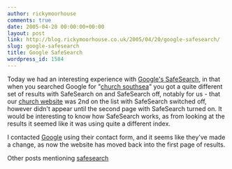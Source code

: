 ```yaml
---
author: rickymoorhouse
comments: true
date: 2005-04-20 00:00:00+00:00
layout: post
link: http://blog.rickymoorhouse.co.uk/2005/04/20/google-safesearch/
slug: google-safesearch
title: Google SafeSearch
wordpress_id: 1584
---
```


Today we had an interesting experience with [Google's SafeSearch](http://www.google.com/safesearch_help.html), in that when you searched Google for "[church southsea](http://www.google.co.uk/search?q=church+southsea)" you got a quite different set of results with SafeSearch on and SafeSearch off, notably for us - that our [church website](http://www.stlukessouthsea.org.uk) was 2nd on the list with SafeSearch switched off, however didn't appear until the second page with SafeSearch turned on. It would be interesting to know how SafeSearch works, as from looking at the results it seemed like it was using quite a different index.   
  


I contacted [Google](http://www.google.co.uk) using their contact form, and it seems like they've made a change, as now the website has moved back into the first page of results.   
  


Other posts mentioning [safesearch](http://technorati.com/tag/safesearch)
